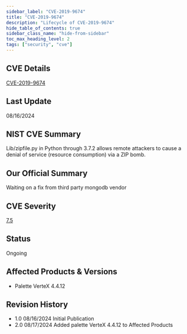 ```yaml
---
sidebar_label: "CVE-2019-9674"
title: "CVE-2019-9674"
description: "Lifecycle of CVE-2019-9674"
hide_table_of_contents: true
sidebar_class_name: "hide-from-sidebar"
toc_max_heading_level: 2
tags: ["security", "cve"]
---
```

## CVE Details

[CVE-2019-9674](https://nvd.nist.gov/vuln/detail/CVE-2019-9674)

## Last Update

08/16/2024

## NIST CVE Summary

Lib/zipfile.py in Python through 3.7.2 allows remote attackers to cause a denial of service (resource consumption) via a ZIP bomb.

## Our Official Summary

Waiting on a fix from third party mongodb vendor

## CVE Severity

[7.5](https://nvd.nist.gov/vuln/detail/CVE-2019-9674)

## Status

Ongoing

## Affected Products & Versions

* Palette VerteX 4.4.12

## Revision History 

* 1.0 08/16/2024 Initial Publication  
* 2.0 08/17/2024 Added palette VerteX 4.4.12 to Affected Products